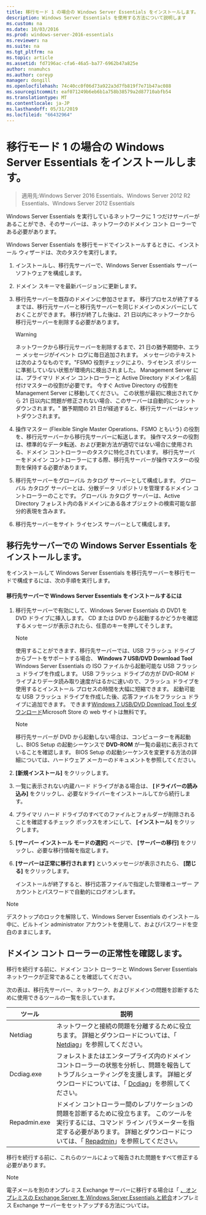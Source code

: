 ```yaml
---
title: 移行モード 1 の場合の Windows Server Essentials をインストールします。
description: Windows Server Essentials を使用する方法について説明します
ms.custom: na
ms.date: 10/03/2016
ms.prod: windows-server-2016-essentials
ms.reviewer: na
ms.suite: na
ms.tgt_pltfrm: na
ms.topic: article
ms.assetid: fd7196ac-cfa6-46a5-ba77-6962b47a825e
author: nnamuhcs
ms.author: coreyp
manager: dongill
ms.openlocfilehash: 74c40cc0f06d73a922a3d7fb819f7e71b47ac088
ms.sourcegitcommit: eaf071249b6eb6b1a758b38579a2d87710abfb54
ms.translationtype: MT
ms.contentlocale: ja-JP
ms.lasthandoff: 05/31/2019
ms.locfileid: "66432964"
---
```

# <a name="install-windows-server-essentials-in-migration-mode1"></a>移行モード 1 の場合の Windows Server Essentials をインストールします。

>適用先:Windows Server 2016 Essentials、Windows Server 2012 R2 Essentials、Windows Server 2012 Essentials

Windows Server Essentials を実行しているネットワークに 1 つだけサーバーがあることができ、そのサーバーは、ネットワークのドメイン コント ローラーである必要があります。  
  
 Windows Server Essentials を移行モードでインストールするときに、インストール ウィザードは、次のタスクを実行します。  
  
1.  インストールし、移行先サーバーで、Windows Server Essentials サーバー ソフトウェアを構成します。  
  
2.  ドメイン スキーマを最新バージョンに更新します。  
  
3.  移行先サーバーを既存のドメインに参加させます。 移行プロセスが終了するまでは、移行元サーバーと移行先サーバーを同じドメインのメンバーにしておくことができます。 移行が終了した後は、21 日以内にネットワークから移行元サーバーを削除する必要があります。  
  
    > [!WARNING]
    >  ネットワークから移行元サーバーを削除するまで、21 日の猶予期間中、エラー メッセージがイベント ログに毎日追加されます。 メッセージのテキストは次のようなものです。"FSMO 役割チェックにより、ライセンス ポリシーに準拠していない状態が環境内に検出されました。 Management Server には、プライマリ ドメイン コントローラーと Active Directory ドメイン名前付けマスターの役割が必要です。 今すぐ Active Directory の役割を Management Server に移動してください。 この状態が最初に検出されてから 21 日以内に問題が修正されない場合、このサーバーは自動的にシャットダウンされます。" 猶予期間の 21 日が経過すると、移行元サーバーはシャットダウンされます。  
  
4.  操作マスター (Flexible Single Master Operations、FSMO ともいう) の役割を、移行元サーバーから移行先サーバーに転送します。 操作マスターの役割は、標準的なデータ転送、および更新方法が適切ではない場合に使用される、ドメイン コントローラーのタスクに特化されています。 移行先サーバーをドメイン コントローラーにする際、移行先サーバーが操作マスターの役割を保持する必要があります。  
  
5.  移行先サーバーをグローバル カタログ サーバーとして構成します。 グローバル カタログ サーバーとは、分散データ リポジトリを管理するドメイン コントローラーのことです。 グローバル カタログ サーバーは、Active Directory フォレスト内の各ドメインにある各オブジェクトの検索可能な部分的表現を含みます。  
  
6.  移行先サーバーをサイト ライセンス サーバーとして構成します。  
  
##  <a name="BKMK_Install"></a> 移行先サーバーでの Windows Server Essentials をインストールします。  
 をインストールして Windows Server Essentials を移行先サーバーを移行モードで構成するには、次の手順を実行します。  
  
#### <a name="to-install-windows-server-essentials-on-the-destination-server"></a>移行先サーバーで Windows Server Essentials をインストールするには  
  
1. 移行先サーバーで有効にして、Windows Server Essentials の DVD1 を DVD ドライブに挿入します。 CD または DVD から起動するかどうかを確認するメッセージが表示されたら、任意のキーを押してそうします。  
  
   > [!NOTE]
   >  使用することができます、移行先サーバーでは、USB フラッシュ ドライブからブートをサポートする場合、 **Windows 7 USB/DVD Download Tool** Windows Server Essentials の ISO ファイルから起動可能な USB フラッシュ ドライブを作成します。 USB フラッシュ ドライブの方が DVD-ROM ドライブよりデータ読み取り速度がはるかに速いので、フラッシュ ドライブを使用するとインストール プロセスの時間を大幅に短縮できます。 起動可能な USB フラッシュ ドライブを作成した後、応答ファイルをフラッシュ ドライブに追加できます。 できます[Windows 7 USB/DVD Download Tool をダウンロード](https://go.microsoft.com/fwlink/p/?LinkId=248282)Microsoft Store の web サイトは無料です。  
  
   > [!NOTE]
   >  移行先サーバーが DVD から起動しない場合は、コンピューターを再起動し、BIOS Setup の起動シーケンスで **DVD-ROM** が一覧の最初に表示されていることを確認します。 BIOS Setup の起動シーケンスを変更する方法の詳細については、ハードウェア メーカーのドキュメントを参照してください。  
  
2. **[新規インストール]** をクリックします。  
  
3. 一覧に表示されない内蔵ハード ドライブがある場合は、 **[ドライバーの読み込み]** をクリックし、必要なドライバーをインストールしてから続行します。  
  
4. プライマリ ハード ドライブのすべてのファイルとフォルダーが削除されることを確認するチェック ボックスをオンにして、 **[インストール]** をクリックします。  
  
5. **[サーバー インストール モードの選択]** ページで、 **[サーバーの移行]** をクリックし、必要な移行情報を指定します。  
  
6. **[サーバーは正常に移行されます]** というメッセージが表示されたら、 **[閉じる]** をクリックします。  
  
   インストールが終了すると、移行応答ファイルで指定した管理者ユーザー アカウントとパスワードで自動的にログオンします。  
  
> [!NOTE]
>  デスクトップのロックを解除して、Windows Server Essentials のインストール中に、ビルトイン administrator アカウントを使用して、およびパスワードを空白のままにします。  
  
##  <a name="BKMK_VerifyTheHealthOfDC"></a> ドメイン コント ローラーの正常性を確認します。  
 移行を続行する前に、ドメイン コント ローラーと Windows Server Essentials ネットワークが正常であることを確認してください。  
  
 次の表は、移行先サーバー、ネットワーク、およびドメインの問題を診断するために使用できるツールの一覧を示しています。  
  
|ツール|説明|  
|----------|-----------------|  
|Netdiag|ネットワークと接続の問題を分離するために役立ちます。 詳細とダウンロードについては、「 [Netdiag](https://go.microsoft.com/fwlink/?LinkId=217388)」を参照してください。|  
|Dcdiag.exe|フォレストまたはエンタープライズ内のドメイン コントローラーの状態を分析し、問題を報告してトラブルシューティングを支援します。 詳細とダウンロードについては、「 [Dcdiag](https://go.microsoft.com/fwlink/?LinkId=217389)」を参照してください。|  
|Repadmin.exe|ドメイン コントローラー間のレプリケーションの問題を診断するために役立ちます。 このツールを実行するには、コマンド ライン パラメーターを指定する必要があります。 詳細とダウンロードについては、「 [Repadmin](https://go.microsoft.com/fwlink/?LinkId=217387)」を参照してください。|  
  
 移行を続行する前に、これらのツールによって報告された問題をすべて修正する必要があります。  
  
> [!NOTE]
>  電子メールを別のオンプレミス Exchange サーバーに移行する場合は「 [、オンプレミスの Exchange Server を Windows Server Essentials と統合](../manage/Integrate-an-On-Premises-Exchange-Server-with-Windows-Server-Essentials.md)オンプレミス Exchange サーバーをセットアップする方法については。
